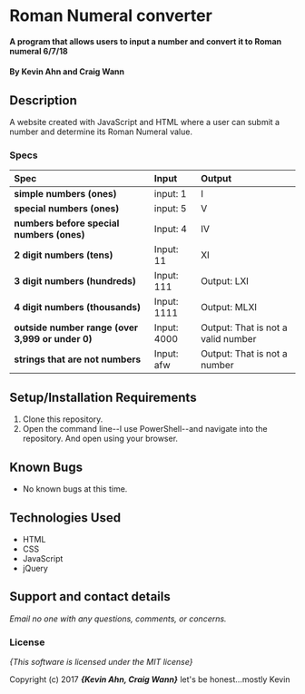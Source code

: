 # Roman Numeral converter

#### A program that allows users to input a number and convert it to Roman numeral 6/7/18

#### By **Kevin Ahn and Craig Wann**

## Description

A website created with JavaScript and HTML where a user can submit a number and determine its Roman Numeral value.


### Specs
| Spec | Input | Output |
| :-------------     | :------------- | :------------- |
| **simple numbers (ones)** | input: 1 | I |
| **special numbers (ones)** | input: 5 | V |
| **numbers before special numbers (ones)**| Input: 4 | IV |
| **2 digit numbers (tens)**| Input: 11 | XI |
| **3 digit numbers (hundreds)** | Input: 111 | Output: LXI |
| **4 digit numbers (thousands)**| Input: 1111 | Output: MLXI |
| **outside number range (over 3,999 or under 0)**| Input: 4000 | Output: That is not a valid number |
| **strings that are not numbers**| Input: afw | Output: That is not a number |


## Setup/Installation Requirements

1. Clone this repository.
2. Open the command line--I use PowerShell--and navigate into the repository. And open using your browser.

## Known Bugs
* No known bugs at this time.

## Technologies Used
* HTML
* CSS
* JavaScript
* jQuery

## Support and contact details

_Email no one with any questions, comments, or concerns._

### License

*{This software is licensed under the MIT license}*

Copyright (c) 2017 **_{Kevin Ahn, Craig Wann}_**
let's be honest...mostly Kevin
